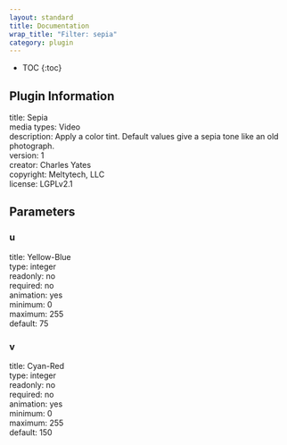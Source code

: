 ```yaml
---
layout: standard
title: Documentation
wrap_title: "Filter: sepia"
category: plugin
---
```

* TOC
{:toc}

## Plugin Information

title: Sepia  
media types:
Video  
description: Apply a color tint. Default values give a sepia tone like an old photograph.  
version: 1  
creator: Charles Yates  
copyright: Meltytech, LLC  
license: LGPLv2.1  

## Parameters

### u

title: Yellow-Blue    
type: integer  
readonly: no  
required: no  
animation: yes  
minimum: 0  
maximum: 255  
default: 75  

### v

title: Cyan-Red    
type: integer  
readonly: no  
required: no  
animation: yes  
minimum: 0  
maximum: 255  
default: 150  

